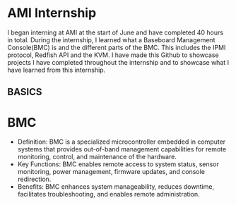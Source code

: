 # AMI Internship
I began interning at AMI at the start of June and have completed 40 hours in total. During the internship, I learned what a Baseboard Management Console(BMC) is and the different parts of the BMC. This includes the IPMI protocol, Redfish API and the KVM. I have made this Github to showcase projects I have completed throughout the internship and to showcase what I have learned from this internship.

## BASICS

# BMC
* Definition: BMC is a specialized microcontroller embedded in computer systems that provides out-of-band management capabilities for remote monitoring, control, and maintenance of the hardware.
* Key Functions: BMC enables remote access to system status, sensor monitoring, power management, firmware updates, and console redirection.
* Benefits: BMC enhances system manageability, reduces downtime, facilitates troubleshooting, and enables remote administration.


